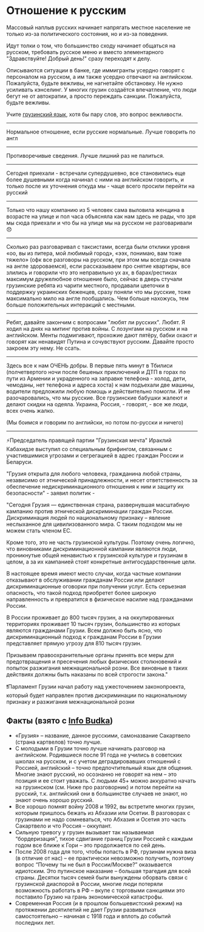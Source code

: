 # Отношение к русским

Массовый наплыв русских начинает напрягать местное население не только из-за политического состояния, но и из-за поведения. 

Идут толки о том, что большинство сходу начинает общаться на русском, требовать русское меню и вместо элементарного "Здравствуйте! Добрый день!" сразу переходят к делу.  

Описываются ситуации в банке, где иммигранты усердно говорят с персоналом на русском, а им также усердно отвечают на английском. Пожалуйста, будьте вежливы, не нагнетайте обстановку. Не нужно усиливать кэнселинг. У многих грузин создаётся впечатление, что люди бегут не от автократии, а просто переждать санкции. Пожалуйста, будьте вежливы.

Учите [грузинский язык](/tutorials), хотя бы пару слов, это вопрос вежливости.

---

Нормальное отношение, если русские нормальные. Лучше говорить по англ

---

Противоречивые сведения. Лучше лишний раз не палиться.

---

Сегодня приехали - встречали супердушевно, все становились еще более душевными когда начинал с ними на английском говорить, и только после их уточнения откуда мы - чаще всего просили перейти на русский

---

Только что нашу компанию из 5 человек сама выловила женщина в возрасте на улице и пол часа объясняла как нам здесь не рады, что зря мы сюда приехали и что бы на улице мы на русском не разговаривали 😞

---

Сколько раз разговаривал с таксистами, всегда были отклики уровня «оо, вы из питера, мой любимый город», «ээх, понимаю, вам тоже тяжело» (офк все разговоры на русском, при этом мы всегда сначала на англе здороваемся), если рассказываем про снятие квартиры, все злились и говорили что это неправильно ух ах, в барах/рестиках максимум дружелюбное отношение было, сейчас в дверь стучали грузинские ребята из чарити местного, продавали цветочки в поддержку украинских беженцев, сразу поняли что мы русские, тоже максимально мило на англе пообщались. Чем больше нахожусь, тем больше положительных интеракций с местными.

---

Ребят, давайте закончим с вопросами "любят ли русских". Любят. Я ходил на днях на митинг против войны. С лозунгами на русском и на английском. Менты подмигивают, прохожие дают пятёру, бабки охают и говорят как ненавидят Путина и сочувствуют русским. Давайте просто закроем эту нему. Не ссать.

---
Здесь все к нам ОЧЕНЬ добры. В первые пять минут в Тбилиси (полчетвертого ночи после бешеных приключений и ДТП в горах по пути из Армении и украденного на заправке телефона - холод, дети, чемоданы, нет телефона и адреса хоста) к нам подъехали две машины, водители предложили любую помощь и действительно помогли. И не разочаровались, что мы русские. Все грузинские бабушки жалеют и делают скидки на одеяла. Украина, Россия, - говорят, - все же люди, всех очень жалко.

(Мы боимся и говорим по английски, но потом по-русски и ничего)

---

⚡️Председатель правящей партии "Грузинская мечта" Ираклий Кабахидзе выступил со специальным брифингом, связанным с участившимися угрозами и сегрегацией в адрес граждан России и Беларуси.

"Грузия открыта для любого человека, гражданина любой страны, независимо от этнической принадлежности, и несет ответственность за обеспечение недискриминационного отношения к ним и защиту их безопасности" - заявил политик - 

"Сегодня Грузия — единственная страна, развернувшая масштабную кампанию против этнической дискриминации граждан России. Дискриминация людей по национальному признаку – явление неслыханное для цивилизованного мира. С таким подходом мы не можем стать членом ЕС.

Кроме того, это не часть грузинской культуры. Поэтому очень логично, что виновниками дискриминационной кампании являются люди, проникнутые общей ненавистью к грузинской культуре и грузинам в целом, а за их кампанией стоят конкретные антигосударственные цели.

В настоящее время имеют место случаи, когда частные компании отказывают в обслуживании гражданам России или делают дискриминационные оговорки при получении услуг. Есть серьезная опасность, что такой подход приобретет более широкую направленность и превратится в физическое насилие над гражданами России.

В России проживает до 800 тысяч грузин, а на оккупированных территориях проживает 10 тысяч грузин, большинство из которых являются гражданами Грузии. Всем должно быть ясно, что дискриминационный подход к гражданам России в Грузии представляет прямую угрозу для 810 тысяч грузин.

Призываем правоохранительные органы принять все меры для предотвращения и пресечения любых физических столкновений и попыток разжигания межнациональной розни. Все виновные в таких действиях должны быть наказаны по всей строгости закона."

❗️Парламент Грузии начал работу над ужесточением законопроекта, который будет направлен против дискриминации по национальному признаку и разжигания межнациональной розни

## Факты (взято с [Info Budka](https://docs.google.com/document/d/1jy_Zyb558tn9vfTw2FNtSwogIjOeNK6i4-SJeBWTNj0/edit))

* «Грузия» – название, данное русскими, самоназвание Сакартвело (страна картвелов) точно лучше.
* С молодыми в Грузии точно лучше начинать разговор на английском. Родившиеся после 91 года не учились в советских школах на русском, и с учетом деградировавших отношений с Россией, английский – точно предпочтительный язык для общения. Многие знают русский, но осознанно не говорят на нем – это позиция и ее стоит уважать. С людьми 45+ можно аккуратно начать на грузинском (см. Ниже про разговорник) и потом перейти на русский, т.к. английский они в большинстве случаев не знают, но знают очень хорошо русский.
* Все хорошо помнят войну 2008 и 1992, вы встретите многих грузин, которым пришлось бежать из Абхазии или Осетии. В разговорах с грузинами не надо сомневаться, что Абхазия и Осетия это часть Сакартвело и что Россия – оккупант. 
* Сильную тревогу у грузин вызывает так называемая “бордеризация”, тихое сдвигание границ Грузии Россией с каждым годом все ближе к Гори – это продолжается по сей день. 
* После 2008 года для того, чтобы попасть в РФ, грузинам нужна виза (в отличие от нас) – ее практически невозможно получить, поэтому вопрос “Почему ты не был в России/Москве?” оказывается идиотским. Это путинское наказание – большая трагедия для всей страны. Десятки тысяч семей были вынуждены оборвать связи с грузинской диаспорой в России, многие люди потеряли возможность работать в РФ – вкупе с торговыми санкциями это поставило Грузию на грань экономической катастрофы. 
* Современная Россия (и в прошлом большевистский режим) на протяжении десятилетий не дает Грузии развиваться самостоятельно – начиная с 1918 года и вплоть до событий последних лет. 
